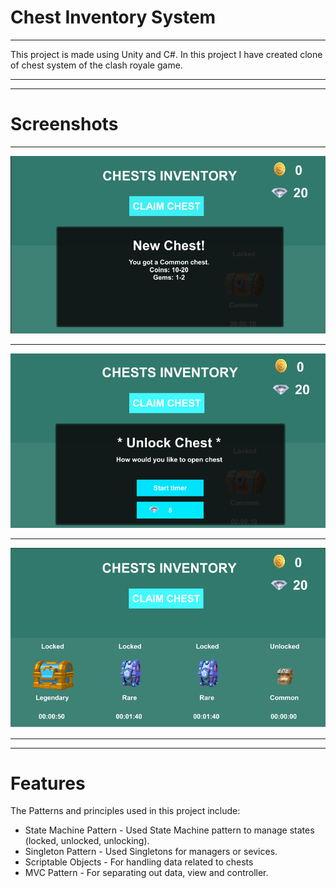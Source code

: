 # Chest Inventory System
___
This project is made using Unity and C#.
In this project I have created clone of chest system of the clash royale game.
___
___
# Screenshots
___
![screenshot](/Screenshots/Chest1.png)
___
![screenshot](/Screenshots/Chest2.png)
___
![screenshot](/Screenshots/Chest3.png)
___
___
# Features
The Patterns and principles used in this project include:
* State Machine Pattern - Used State Machine pattern to manage states (locked, unlocked, unlocking).
* Singleton Pattern - Used Singletons for managers or sevices.
* Scriptable Objects - For handling data related to chests
* MVC Pattern - For separating out data, view and controller.


